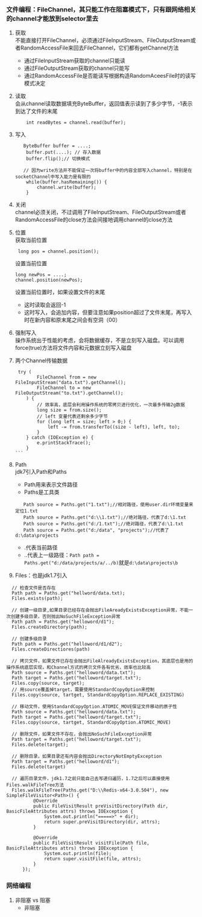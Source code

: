 ### 文件编程：FileChannel，其只能工作在阻塞模式下，只有跟网络相关的channel才能放到selector里去
1. 获取  
不能直接打开FileChannel，必须通过FileInputStream、FileOutputStream或者RandomAccessFile来回去FileChannel，它们都有getChannel方法
   * 通过FileInputStream获取的channel只能读
   * 通过FileOutputStream获取的channel只能写
   * 通过RandomAccessFile是否能读写根据构造RandomAceesFile时的读写模式决定
2. 读取  
会从channel读取数据填充ByteBuffer，返回值表示读到了多少字节，-1表示到达了文件的末尾
    ```
        int readBytes = channel.read(buffer);
    ```
3. 写入  
    ``` 
       ByteBuffer buffer = ....;
        buffer.put(....); // 存入数据
        buffer.flip();// 切换模式
   
       // 因为write方法并不能保证一次将buffer中的内容全部写入channel，特别是在socketChannel中写入能力是有限的
        while(buffer.hasRemaining()) {
            channel.write(buffer);
        }
    ```
4. 关闭   
channel必须关闭，不过调用了FileInputStream、FileOutputStream或者RandomAccessFile的close方法会间接地调用channel的close方法
5. 位置                      
    获取当前位置
    ``` 
     long pos = channel.position();
    ```                           
    设置当前位置
    ``` 
    long newPos = ....;
    channel.position(newPos);
    ```                        
    设置当前位置时，如果设置文件的末尾               
      * 这时读取会返回-1  
      * 这时写入，会追加内容，但要注意如果position超过了文件末尾，再写入时在新内容和原末尾之间会有空洞（00）

6. 强制写入    
    操作系统出于性能的考虑，会将数据缓存，不是立刻写入磁盘。可以调用force(true)方法将文件内容和元数据立刻写入磁盘
7. 两个Channel传输数据    
    ````
     try (
            FileChannel from = new FileInputStream("data.txt").getChannel();
            FileChannel to = new FileOutputStream("to.txt").getChannel();
        ) {
            // 效率高，底层会利用操作系统的零拷贝进行优化，一次最多传输2g数据
            long size = from.size();
            // left 变量代表还剩余多少字节
            for (long left = size; left > 0;) {
                left -= from.transferTo((size - left), left, to);
            }
        } catch (IOException e) {
            e.printStackTrace();
        }
    ```
8. Path  
  jdk7引入Path和Paths
    * Path用来表示文件路径
    * Paths是工具类
    ``` 
       Path source = Paths.get("1.txt");//相对路径，使用user.dir环境变量来定位1.txt
       Path source = Paths.get("d:\\1.txt");//绝对路径，代表了d:\1.txt
       Path source = Paths.get("d:/1.txt");//绝对路径，代表了d:\1.txt
       Path source = Paths.get("d:/data", "projects");//代表了d:\data\projects
    ```
    * .代表当前路径
    * ..代表上一级路径：`Path path = Paths.get("d:/data/projects/a/../b)`就是`d:\data\projects\b`
9. Files：也是jdk1.7引入
  ```
    // 检查文件是否存在
    Path path = Paths.get("hellword/data.txt);
    Files.exists(path);
    
    // 创建一级目录,如果目录已经存在会抛出FileAreadyExistsException异常，不能一次创建多级目录，否则抛出NoSuchFileException异常
    Path path = Paths.get("helloword/d1");
    Files.createDirectory(path);
    
    // 创建多级目录
    Path path = Paths.get("helloword/d1/d2");
    Files.createDirectiores(path)
    
    // 拷贝文件，如果文件已存在会抛出FileAlreadyExistsException，其底层也是用的操作系统底层实现，和Channel方式的拷贝文件各有优劣，效率也比较高
    Path source = Paths.get("helloword/data.txt");
    Path target = Paths.get("helloword/target.txt");
    Files.copy(source, target);
    // 用source覆盖掉target，需要使用StandardCopyOption来控制
    Files.copy(source, tartget, StandardCopyOption.REPLACE_EXISTING)
    
    // 移动文件，使用StandardCopyOption.ATOMIC_MOVE保证文件移动的原子性
    Path source = Paths.get("helloword/data.txt");
    Path target = Paths.get("helloword/target.txt");
    Files.copy(source, tartget, StandardCopyOption.ATOMIC_MOVE)
    
    // 删除文件，如果文件不存在，会抛出NoSuchFileException异常
    Path target = Paths.get("helloword/target.txt");
    Files.delete(target);
    
    // 删除目录，如果目录还有内容会抛出DirectoryNotEmptyException
    Path target = Paths.get("helloword/d1");
    Files.delete(target)
    
    // 遍历目录文件，jdk1.7之前只能自己去写递归遍历，1.7之后可以直接使用Files.walkFileTree方法
    Files.walkFileTree(Paths.get("D:\\Redis-x64-3.0.504"), new SimpleFileVisitor<Path>() {
            @Override
            public FileVisitResult preVisitDirectory(Path dir, BasicFileAttributes attrs) throws IOException {
                System.out.println("=====>" + dir);
                return super.preVisitDirectory(dir, attrs);
            }

            @Override
            public FileVisitResult visitFile(Path file, BasicFileAttributes attrs) throws IOException {
                System.out.println(file);
                return super.visitFile(file, attrs);
            }
        });
  ```
### 网络编程
1. 非阻塞 vs 阻塞
    * 非阻塞
